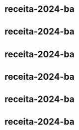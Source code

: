 # receita-2024-ba
# receita-2024-ba
# receita-2024-ba
# receita-2024-ba
# receita-2024-ba
# receita-2024-ba
